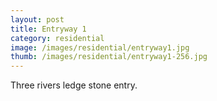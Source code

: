 ```yaml
---
layout: post
title: Entryway 1
category: residential
image: /images/residential/entryway1.jpg
thumb: /images/residential/entryway1-256.jpg
---
```

Three rivers ledge stone entry.

